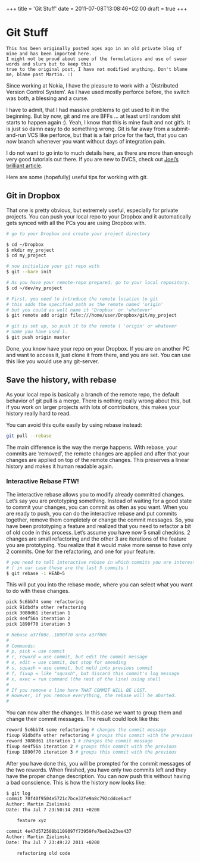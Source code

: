 +++
title = 'Git Stuff'
date = 2011-07-08T13:08:46+02:00
draft = true
+++

# Git Stuff

```
This has been originally posted ages ago in an old private blog of mine and has been imported here.
I might not be proud about some of the formulations and use of swear words and slurs but to keep this
true to the original post, I have not modified anything. Don't blame me, blame past Martin. :)
```

Since working at Nokia, I have the pleasure to work with a ‘Distributed Version Control System’. As I have used mostly perforce before, the switch was both, a blessing and a curse.

I have to admit, that I had massive problems to get used to it in the beginning. But by now, git and me are BFFs … at least until random shit starts to happen again :).
Yeah, I know that this is mine fault and not git’s. It is just so damn easy to do something wrong. Git is far away from a submit-and-run VCS like perforce, but that is a fair price for the fact, that you can now branch whenever you want without days of integration pain.

I do not want to go into to much details here, as there are more than enough very good tutorials out there. If you are new to DVCS, check out [Joel’s brilliant article](https://www.joelonsoftware.com/2010/03/17/distributed-version-control-is-here-to-stay-baby/).

Here are some (hopefully) useful tips for working with git.

<!--more-->

## Git in Dropbox

That one is pretty obvious, but extremely useful, especially for private projects. You can push your local repo to your Dropbox and it automatically gets synced with all the PCs you are using Dropbox with.

```bash
# go to your Dropbox and create your project directory

$ cd ~/Dropbox
$ mkdir my_project
$ cd my_project

# now initialize your git repo with
$ git --bare init

# As you have your remote-repo prepared, go to your local repository.
$ cd ~/dev/my_project

# First, you need to introduce the remote location to git
# this adds the specified path as the remote named 'origin'
# but you could as well name it 'Dropbox' or 'whatever'
$ git remote add origin file:///home/user/Dropbox/git/my_project

# git is set up, so push it to the remote ( 'origin' or whatever
# name you have used ).
$ git push origin master
```

Done, you know have your repo on your Dropbox. If you are on another PC and want to
access it, just clone it from there, and you are set. You can use this like you would
use any git-server.

## Save the history, with rebase

As your local repo is basically a branch of the remote repo, the default behavior of git pull is a merge. There is nothing really wrong about this, but if you work on larger projects with lots of contributors, this makes your history really hard to read.

You can avoid this quite easily by using rebase instead:

```bash
git pull --rebase
```

The main difference is the way the merge happens. With rebase, your commits are ‘removed’, the remote changes are applied and after that your changes are applied on top of the remote changes. This preserves a linear history and makes it human readable again.

### Interactive Rebase FTW!

The interactive rebase allows you to modify already committed changes. Let’s say you are prototyping something. Instead of waiting for a good state to commit your changes, you can commit as often as you want. When you are ready to push, you can do the interactive rebase and put commits together, remove them completely or change the commit messages.
So, you have been prototyping a feature and realized that you need to refactor a bit of old code in this process. Let’s assume you have now 5 small checkins. 2 changes are small refactoring and the other 3 are iterations of the feature you are prototyping. You realize that it would make more sense to have only 2 commits. One for the refactoring, and one for your feature.

```bash
# you need to tell interactive rebase in which commits you are interested in
# ( in our case these are the last 5 commits )
$ git rebase -i HEAD~5
```

This will put you into the rebase mode, where you can select what you want to do with these changes.

```bash
pick 5c6bb74 some refactoring
pick 91dbdfa other refactoring
pick 3080d61 iteration 1
pick 4e4f56a iteration 2
pick 1890f70 iteration 3

# Rebase a37f00c..1890f70 onto a37f00c
#
# Commands:
# p, pick = use commit
# r, reword = use commit, but edit the commit message
# e, edit = use commit, but stop for amending
# s, squash = use commit, but meld into previous commit
# f, fixup = like "squash", but discard this commit's log message
# x, exec = run command (the rest of the line) using shell
#
# If you remove a line here THAT COMMIT WILL BE LOST.
# However, if you remove everything, the rebase will be aborted.
#
```

You can now alter the changes. In this case we want to group them and change their
commit messages. The result could look like this:

```bash
reword 5c6bb74 some refactoring # changes the commit message
fixup 91dbdfa other refactoring # groups this commit with the previous
reword 3080d61 iteration 1 # changes the commit message
fixup 4e4f56a iteration 2 # groups this commit with the previous
fixup 1890f70 iteration 3 # groups this commit with the previous
```

After you have done this, you will be prompted for the commit messages of the two rewords. When finished, you have only two commits left and they have the proper change description. You can now push this without having a bad conscience. This is how the history now looks like:

```bash
$ git log
commit 70f40f9504e5721c7bce32fe9a8c792cddce6acf
Author: Martin Zielinski
Date: Thu Jul 7 23:50:14 2011 +0200

    feature xyz

commit 4e47d572508b1109097f73959fe7be02e23ee437
Author: Martin Zielinski
Date: Thu Jul 7 23:49:22 2011 +0200

    refactoring old code
```
